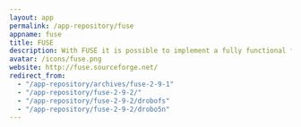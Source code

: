 ```yaml
---
layout: app
permalink: /app-repository/fuse
appname: fuse
title: FUSE
description: With FUSE it is possible to implement a fully functional filesystem in a userspace program.
avatar: /icons/fuse.png
website: http://fuse.sourceforge.net/
redirect_from:
  - "/app-repository/archives/fuse-2-9-1"
  - "/app-repository/fuse-2-9-2/"
  - "/app-repository/fuse-2-9-2/drobofs"
  - "/app-repository/fuse-2-9-2/drobo5n"
---
```


